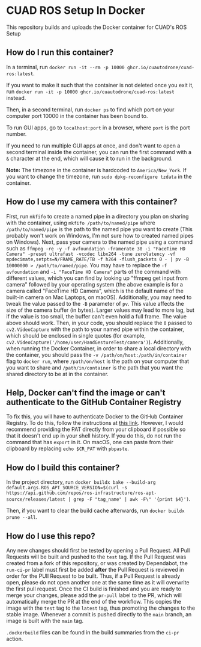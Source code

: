 # CUAD ROS Setup In Docker

This repository builds and uploads the Docker container for CUAD's ROS Setup

## How do I run this container?

In a terminal, run `docker run -it --rm -p 10000 ghcr.io/cuautodrone/cuad-ros:latest`.

If you want to make it such that the container is not deleted once you exit it, run `docker run -it -p 10000 ghcr.io/cuautodrone/cuad-ros:latest` instead.

Then, in a second terminal, run `docker ps` to find which port on your computer port 10000 in the container has been bound to.

To run GUI apps, go to `localhost:port` in a browser, where `port` is the port number.

If you need to run multiple GUI apps at once, and don't want to open a second terminal inside the container, you can run the first command with a `&` character at the end, which will cause it to run in the background.

**Note:** The timezone in the container is hardcoded to `America/New_York`. If you want to change the timezone, run `sudo dpkg-reconfigure tzdata` in the container.

## How do I use my camera with this container?

First, run `mkfifo` to create a named pipe in a directory you plan on sharing with the container, using `mkfifo /path/to/named/pipe` where `/path/to/named/pipe` is the path to the named pipe you want to create (This probably won't work on Windows, I'm not sure how to created named pipes on Windows). Next, pass your camera to the named pipe using a command such as `ffmpeg -re -y -f avfoundation -framerate 30 -i "FaceTime HD Camera" -preset ultrafast -vcodec libx264 -tune zerolatency -vf mpdecimate,setpts=N/FRAME_RATE/TB -f h264 -flush_packets 0 - | pv -B 10000000 > /path/to/named/pipe`. You may have to replace the `-f avfoundation` and `-i "FaceTime HD Camera"` parts of the command with different values, which you can find by looking up "ffmpeg get input from camera" followed by your operating system (the above example is for a camera called "FaceTime HD Camera", which is the default name of the built-in camera on Mac Laptops, on macOS). Additionally, you may need to tweak the value passed to the `-B` parameter of `pv`. This value affects the size of the camera buffer (in bytes). Larger values may lead to more lag, but if the value is too small, the buffer can't even hold a full frame. The value above should work. Then, in your code, you should replace the `0` passed to `cv2.VideoCapture` with the path to your named pipe within the container, which should be enclosed in single quotes (for example, `cv2.VideoCapture('/home/user/HandGestureTest/camera')`). Additionally, when running the Docker Container, in order to share a local directory with the container, you should pass the `-v /path/on/host:/path/in/container` flag to `docker run`, where `/path/on/host` is the path on your computer that you want to share and `/path/in/container` is the path that you want the shared directory to be at in the container. 

## Help, Docker can't find the image or can't authenticate to the GitHub Container Registry

To fix this, you will have to authenticate Docker to the GitHub Container Registry. To do this, follow the instructions at [this link](https://docs.github.com/en/packages/working-with-a-github-packages-registry/working-with-the-container-registry#authenticating-with-a-personal-access-token-classic). However, I would recommend providing the PAT directly from your clipboard if possible so that it doesn't end up in your shell history. If you do this, do not run the command that has `export` in it. On macOS, one can paste from their clipboard by replacing `echo $CR_PAT` with `pbpaste`.

## How do I build this container?

In the project directory, run `docker buildx bake --build-arg default.args.ROS_APT_SOURCE_VERSION=$(curl -s https://api.github.com/repos/ros-infrastructure/ros-apt-source/releases/latest | grep -F "tag_name" | awk -F\" '{print $4}')`.

Then, if you want to clear the build cache afterwards, run `docker buildx prune --all`.

## How do I use this repo?

Any new changes should first be tested by opening a Pull Request. All Pull Requests will be built and pushed to the `test` tag. If the Pull Request was created from a fork of this repository, or was created by Dependabot, the `run-ci-pr` label must first be added **after** the Pull Request is reviewed in order for the PUll Request to be built. Thus, if a Pull Request is already open, please do not open another one at the same time as it will overwrite the first pull request. Once the CI build is finished and you are ready to merge your changes, please add the `pr-pull` label to the PR, which will automatically merge the PR at the end of the workflow. This copies the image with the `test` tag to the `latest` tag, thus promoting the changes to the stable image. Whenever a commit is pushed directly to the `main` branch, an image is built with
the `main` tag.

`.dockerbuild` files can be found in the build summaries from the `ci-pr` action.
